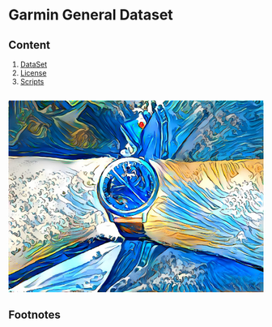 # Garmin General Dataset

## Content
1. [DataSet](dataset/readme.md)
2. [License](License.md)
3. [Scripts](scripts/readme.md)

##
![Cover Image](preview.jpg)

## Footnotes